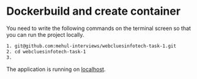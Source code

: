 # Dockerbuild and create container

You need to write the following commands on the terminal screen so that you can run the project locally.

```sh
1. git@github.com:mehul-interviews/webcluesinfotech-task-1.git
2. cd webcluesinfotech-task-1
3. 
```

The application is running on [localhost](http://localhost:3000).
